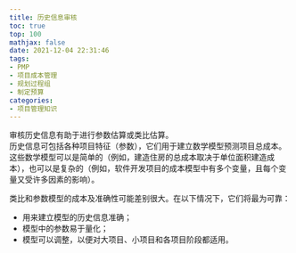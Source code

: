 ```yaml
---
title: 历史信息审核
toc: true
top: 100
mathjax: false
date: 2021-12-04 22:31:46
tags:
- PMP
- 项目成本管理
- 规划过程组
- 制定预算
categories:
- 项目管理知识
---
```

审核历史信息有助于进行参数估算或类比估算。  
历史信息可包括各种项目特征（参数），它们用于建立数学模型预测项目总成本。  
这些数学模型可以是简单的（例如，建造住房的总成本取决于单位面积建造成本），也可以是复杂的（例如，软件开发项目的成本模型中有多个变量，且每个变量又受许多因素的影响）。

类比和参数模型的成本及准确性可能差别很大。在以下情况下，它们将最为可靠：

- 用来建立模型的历史信息准确；
- 模型中的参数易于量化；
- 模型可以调整，以便对大项目、小项目和各项目阶段都适用。
